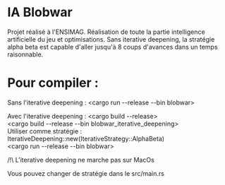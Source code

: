 # IA Blobwar

Projet réalisé à l'ENSIMAG. 
Réalisation de toute la partie intelligence artificielle du jeu et optimisations.
Sans iterative deepening, la stratégie alpha beta est capable d'aller jusqu'à 8 coups d'avances dans un temps raisonnable.

# Pour compiler : 

Sans l'iterative deepening : <cargo run --release --bin blobwar> <br>

Avec l'iterative deepening : <cargo build --release> <br>
                             <cargo build --release --bin blobwar_iterative_deepening> <br>
                             Utiliser comme stratégie : IterativeDeepening::new(IterativeStrategy::AlphaBeta) <br>
                             <cargo run --release --bin blobwar> <br>
                             
/!\ L'iterative deepening ne marche pas sur MacOs

Vous pouvez changer de stratégie dans le src/main.rs

